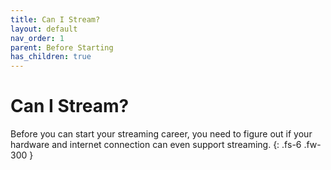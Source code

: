 ```yaml
---
title: Can I Stream?
layout: default
nav_order: 1
parent: Before Starting
has_children: true
---
```


# Can I Stream?

Before you can start your streaming career, you need to figure out if your hardware and internet connection can even support streaming.
{: .fs-6 .fw-300 }
